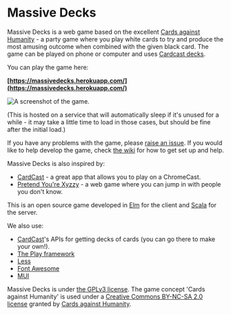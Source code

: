 # Massive Decks

Massive Decks is a web game based on the excellent [Cards against Humanity][cah] - a
party game where you play white cards to try and produce the most amusing outcome when combined with the given black
card. The game can be played on phone or computer and uses [Cardcast decks][cardcast].

You can play the game here:

**[https://massivedecks.herokuapp.com/](https://massivedecks.herokuapp.com/)**

![A screenshot of the game.](https://cloud.githubusercontent.com/assets/1239492/16138236/8299ee32-3433-11e6-8ca2-36993bb83d58.png)

(This is hosted on a service that will automatically sleep if it's unused for a while - it may take a little time to
load in those cases, but should be fine after the initial load.)

If you have any problems with the game, please [raise an issue][issue]. If you would like to help develop the game,
check [the wiki][wiki] for how to get set up and help.

Massive Decks is also inspired by:
* [CardCast](https://www.cardcastgame.com/) - a great app that allows you to play on a ChromeCast.
* [Pretend You're Xyzzy](http://pretendyoure.xyz/zy/) - a web game where you can jump in with people you don't know.

This is an open source game developed in [Elm][elm] for the client and [Scala][scala] for the server.

We also use:
* [CardCast](https://www.cardcastgame.com/)'s APIs for getting decks of cards (you can go there to make your own!).
* [The Play framework](https://www.playframework.com/)
* [Less](http://lesscss.org/)
* [Font Awesome](https://fortawesome.github.io/Font-Awesome/)
* [MUI](https://www.muicss.com/)

Massive Decks is under [the GPLv3 license][license]. The game concept 'Cards against Humanity' is used under a
[Creative Commons BY-NC-SA 2.0 license][cah-license] granted by [Cards against Humanity][cah].

[cah]: https://cardsagainsthumanity.com/
[cardcast]: https://www.cardcastgame.com/browse
[issue]: https://github.com/Lattyware/massivedecks/issues/new
[wiki]: https://github.com/Lattyware/massivedecks/wiki
[elm]: http://elm-lang.org
[scala]: http://www.scala-lang.org/
[license]: https://github.com/Lattyware/massivedecks/blob/master/LICENSE
[cah-license]: https://creativecommons.org/licenses/by-nc-sa/2.0/
